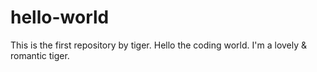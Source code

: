 # hello-world
This is the first repository by tiger. Hello the coding world.
I'm a lovely & romantic tiger.
